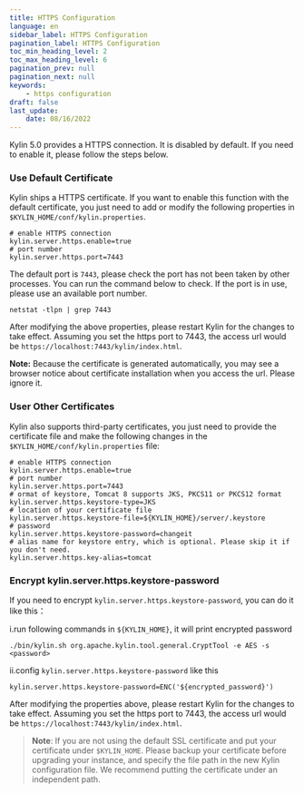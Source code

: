 ```yaml
---
title: HTTPS Configuration
language: en
sidebar_label: HTTPS Configuration
pagination_label: HTTPS Configuration
toc_min_heading_level: 2
toc_max_heading_level: 6
pagination_prev: null
pagination_next: null
keywords:
    - https configuration
draft: false
last_update:
    date: 08/16/2022
---
```


Kylin 5.0 provides a HTTPS connection. It is disabled by default. If you need to enable it, please follow the steps below.

### Use Default Certificate

Kylin ships a HTTPS certificate. If you want to enable this function with the default certificate, you just need to add or modify the following properties in `$KYLIN_HOME/conf/kylin.properties`.

```properties
# enable HTTPS connection
kylin.server.https.enable=true
# port number
kylin.server.https.port=7443
```

The default port is `7443`, please check the port has not been taken by other processes. You can run the command below to check. If the port is in use, please use an available port number.

```
netstat -tlpn | grep 7443
```

After modifying the above properties, please restart Kylin for the changes to take effect. Assuming you set the https port to 7443, the access url would be `https://localhost:7443/kylin/index.html`.

**Note:**  Because the certificate is generated automatically, you may see a browser notice about certificate installation when you access the url. Please ignore it.

### User Other Certificates

Kylin also supports third-party certificates, you just need to provide the certificate file and make the following changes in the `$KYLIN_HOME/conf/kylin.properties` file:

```properties
# enable HTTPS connection
kylin.server.https.enable=true
# port number
kylin.server.https.port=7443
# ormat of keystore, Tomcat 8 supports JKS, PKCS11 or PKCS12 format
kylin.server.https.keystore-type=JKS
# location of your certificate file
kylin.server.https.keystore-file=${KYLIN_HOME}/server/.keystore
# password
kylin.server.https.keystore-password=changeit
# alias name for keystore entry, which is optional. Please skip it if you don't need.
kylin.server.https.key-alias=tomcat
```

### Encrypt kylin.server.https.keystore-password
If you need to encrypt `kylin.server.https.keystore-password`, you can do it like this：

i.run following commands in `${KYLIN_HOME}`, it will print encrypted password
```shell
./bin/kylin.sh org.apache.kylin.tool.general.CryptTool -e AES -s <password>
```

ii.config `kylin.server.https.keystore-password` like this
```properties
kylin.server.https.keystore-password=ENC('${encrypted_password}')
```

After modifying the properties above, please restart Kylin for the changes to take effect. Assuming you set the https port to 7443, the access url would be `https://localhost:7443/kylin/index.html`.

> **Note**: If you are not using the default SSL certificate and put your certificate under `$KYLIN_HOME`. Please backup your certificate before upgrading your instance, and specify the file path in the new Kylin configuration file. We recommend putting the certificate under an independent path.
